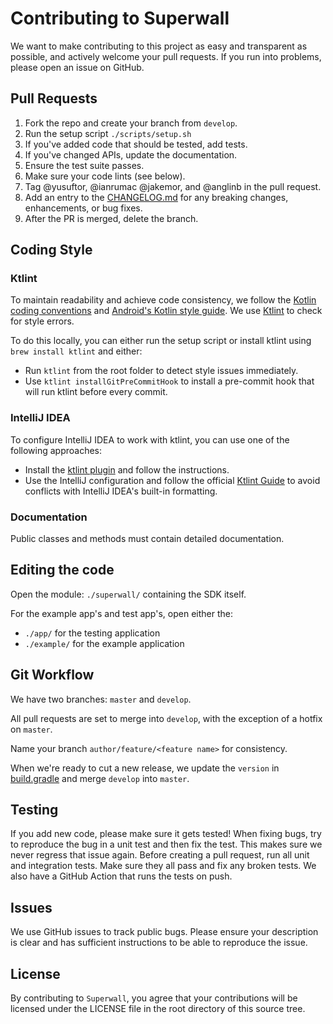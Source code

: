 # Contributing to Superwall

We want to make contributing to this project as easy and transparent as
possible, and actively welcome your pull requests. If you run into problems,
please open an issue on GitHub.

## Pull Requests

1. Fork the repo and create your branch from `develop`.
2. Run the setup script `./scripts/setup.sh`
3. If you've added code that should be tested, add tests.
4. If you've changed APIs, update the documentation.
5. Ensure the test suite passes.
6. Make sure your code lints (see below).
7. Tag @yusuftor, @ianrumac @jakemor, and @anglinb in the pull request.
8. Add an entry to the [CHANGELOG.md](../CHANGELOG.md) for any breaking changes, enhancements, or bug fixes.
9. After the PR is merged, delete the branch.

## Coding Style


### Ktlint

To maintain readability and achieve code consistency, we follow the [Kotlin coding conventions](https://kotlinlang.org/docs/coding-conventions.html)
and [Android's Kotlin style guide](https://developer.android.com/kotlin/style-guide).
We use [Ktlint](https://github.com/pinterest/ktlint) to check for style errors.

To do this locally, you can either run the setup script or install ktlint using `brew install ktlint` and either:
* Run `ktlint` from the root folder to detect style issues immediately.
* Use `ktlint installGitPreCommitHook` to install a pre-commit hook that will run ktlint before every commit.

### IntelliJ IDEA

To configure IntelliJ IDEA to work with ktlint, you can use one of the following approaches:

* Install the [ktlint plugin](https://plugins.jetbrains.com/plugin/15057-ktlint) and follow the instructions.
* Use the IntelliJ configuration and follow the official [Ktlint Guide](https://pinterest.github.io/ktlint/latest/rules/configuration-intellij-idea/) to avoid conflicts with IntelliJ IDEA's built-in formatting.

### Documentation

Public classes and methods must contain detailed documentation.

## Editing the code

Open the module: `./superwall/` containing the SDK itself.

For the example app's and test app's, open either the:
* `./app/` for the testing application
* `./example/` for the example application


## Git Workflow

We have two branches: `master` and `develop`.

All pull requests are set to merge into `develop`, with the exception of a hotfix on `master`.

Name your branch `author/feature/<feature name>` for consistency.

When we're ready to cut a new release, we update the `version` in [build.gradle](/superwall/build.gradle.kts) and merge `develop` into `master`. 

## Testing

If you add new code, please make sure it gets tested! When fixing bugs, try to reproduce the bug in a unit test and then fix the test. This makes sure we never regress that issue again.
Before creating a pull request, run all unit and integration tests. Make sure they all pass and fix any broken tests.
We also have a GitHub Action that runs the tests on push.

## Issues

We use GitHub issues to track public bugs. Please ensure your description is clear and has sufficient instructions to be able to reproduce the issue.

## License

By contributing to `Superwall`, you agree that your contributions will be licensed under the LICENSE file in the root directory of this source tree.